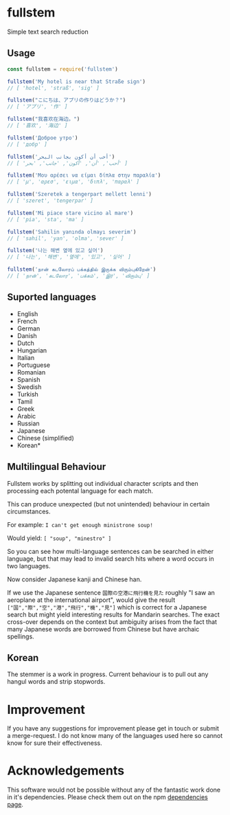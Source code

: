 # fullstem
Simple text search reduction

## Usage
```javascript
const fullstem = require('fullstem')

fullstem('My hotel is near that Straße sign')
// [ 'hotel', 'straß', 'sig' ]

fullstem("こにちは、アプリの作りはどうか？")
// [ 'アプリ', '作' ]

fullstem("我喜欢在海边。")
// [ '喜欢', '海边' ]

fullstem('Доброе утро')
// [ 'добр' ]

fullstem('أحب أن أكون بجانب البحر')
// [ 'أحب', 'أن', 'أكون', 'جانب', 'بحر' ]

fullstem('Μου αρέσει να είμαι δίπλα στην παραλία')
// [ 'μ', 'αρεσ', 'ειμα', 'διπλ', 'παραλ' ]

fullstem('Szeretek a tengerpart mellett lenni')
// [ 'szeret', 'tengerpar' ]

fullstem('Mi piace stare vicino al mare')
// [ 'pia', 'sta', 'ma' ]

fullstem('Sahilin yanında olmayı severim')
// [ 'sahil', 'yan', 'olma', 'sever' ]

fullstem('나는 해변 옆에 있고 싶어')
// [ '나는', '해변', '옆에', '있고', '싶어' ]

fullstem('நான் கடலோரப் பக்கத்தில் இருக்க விரும்புகிறேன்')
// [ 'நான்', 'கடலோர', 'பக்கம்', 'இர்', 'விரும்பு' ]
```

## Suported languages

- English
- French
- German
- Danish
- Dutch
- Hungarian
- Italian
- Portuguese
- Romanian
- Spanish
- Swedish
- Turkish
- Tamil
- Greek
- Arabic
- Russian
- Japanese
- Chinese (simplified)
- Korean*

## Multilingual Behaviour
Fullstem works by splitting out individual character scripts and then processing each potental language for each match.

This can produce unexpected (but not unintended) behaviour in certain circumstances.

For example:
`I can't get enough ministrone soup!`

Would yield:
`[ "soup", "minestro" ]`

So you can see how multi-language sentences can be searched in either language, but that may lead to invalid search hits where a word occurs in two languages.

Now consider Japanese kanji and Chinese han.

If we use the Japanese sentence `国際の空港に飛行機を見た` roughly "I saw an aeroplane at the international airport",
would give the result `["国","際","空","港","飛行","機","見"]` which is correct for a Japanese search but might yield interesting results for Mandarin searches. The exact cross-over depends on the context but ambiguity arises from the fact that many Japanese words are borrowed from Chinese but have archaic spellings.

## Korean
The stemmer is a work in progress. Current behaviour is to pull out any hangul words and strip stopwords.

# Improvement
If you have any suggestions for improvement please get in touch or submit a merge-request. I do not know many of the
languages used here so cannot know for sure their effectiveness.

# Acknowledgements
This software would not be possible without any of the fantastic work done in it's dependencies. Please check them out on the npm [dependencies page](https://www.npmjs.com/package/fullstem?activeTab=dependencies).
